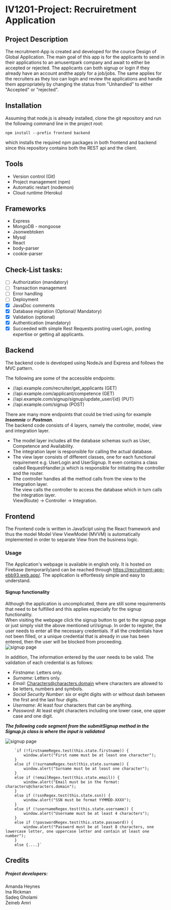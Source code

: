 # IV1201-Project: Recruiretment Application
## Project Description

The recruitment-App is created and developed for the cource Design of Global Application. The main goal of this app is for the applicants to send in their applications to an amusentpark company and await to either be accepted or rejected. The applicants can both signup or login if they already have an account andthe apply for a job/jobs. The same applies for the recruiters as they too can login and review the applications and handle them appropriately by changing the status from "Unhandled" to either "Accepted" or "rejected".


## Installation
Assuming that node.js is already installed, clone the git repository and run the following command line in the project root:

`npm install --prefix frontend backend `

which installs the required npm packages in both frontend and backend since this repository contains both the REST api and the client.

## Tools

* Version control (Git)
* Project management (npm)
* Automatic restart (nodemon)
* Cloud runtime (Heroku)

## Frameworks

* Express
* MongoDB - mongoose
* Jsonwebtoken
* Mysql
* React
* body-parser
* cookie-parser 

## Check-List tasks:

- [ ] Authorization (mandatory)
- [ ] Transaction management
- [ ] Error handling
- [ ] Deployment
- [x] JavaDoc comments
- [x] Database migration (Optional/ Mandatory)
- [x] Validation (optional)
- [x] Authentication (mandatory)
- [x] Succeeded with simple Rest Requests posting userLogin, posting expertise or getting all applicants.

## Backend 
The backend code is developed using NodeJs and Express and follows the MVC pattern.

The following are some of the accessible endpoints:
* //api.example.com/recruiter/get_applicants (GET)
* //api.example.com/applicant/competence (GET)
* //api.example.com/signup/signup/update_user/{id} (PUT)
* //api.example.com/signup (POST)

There are many more endpoints that could be tried using for example ***Insomnia*** or ***Postman***.\
The backend code consists of 4 layers, namely the controller, model, view and integration layer. 
* The model layer includes all the database schemas such as User, Competence and Availability. 
* The integration layer is responsible for calling the actual database. 
* The view layer consists of different classes, one for each functional requirement e.g. UserLogin and UserSignup. It even contains a class called RequestHandler.js which is responsible for initiating the controller and the router. 
* The controller handles all the method calls from the view to the integration layer.\
The view calls the controller to access the database which in turn calls the integration layer.\
View(Route) -> Controller -> Integration. 


## Frontend 
The Frontend code is written in JavaScipt using the React framework and thus the model Model View ViewModel (MVVM) is automatically implemented in order to separate View from the business logic.

### Usage

The Application's webpage is available in english only. It is hosted on Firebase (temporarily)and can be reached through <https://recruitment-app-ebb93.web.app/>. The application is effortlessly simple and easy to understand.

#### Signup functionality

Although the application is uncomplicated, there are still some requirements that need to be fulfilled and this applies especially for the signup functionality.\
When visiting the webpage click the signup button to get to the signup page or just simply visit the above mentioned url/signup. In order to register, the user needs to enter all the necessary credentials. If all the credentials have not been filled, or a unique credential that is already in use has been entered, then the user will be blocked from proceeding.  
![signup page](https://gits-15.sys.kth.se/inaric/IV1201-Project/blob/master/Readmematerial/signup.png)

In addition, The information entered by the user needs to be valid. The validation of each credential is as follows:
* *Firstname*: Letters only.
* *Surname*: Letters only.
* *Email*: Characters@characters.domain where characters are allowed to be letters, numbers and symbols.
* *Social Security Number*: six or eight digits with or without dash between the first and the last four digits.
* *Username*: At least four characters that can be anything.
* *Password*: At least eight characters including one lower case, one upper case and one digit.

***The following code segment from the submitSignup method in the Signup.js class is where the input is validated***
 
![signup page](https://gits-15.sys.kth.se/inaric/IV1201-Project/blob/master/Readmematerial/signupfunc.png/)

        `if (!firstnameRegex.test(this.state.firstname)) {
            window.alert("First name must be at least one character");
        }
        else if (!surnameRegex.test(this.state.surname)) {
            window.alert("Surname must be at least one character");
        }
        else if (!emailRegex.test(this.state.email)) {
            window.alert("Email must be in the format: characters@characters.domain");
        }
        else if (!ssnRegex.test(this.state.ssn)) {
            window.alert("SSN must be format YYMMDD-XXXX");
        }
        else if (!usernameRegex.test(this.state.username)) {
            window.alert("Username must be at least 4 characters");
        }
        else if (!passwordRegex.test(this.state.password)) {
            window.alert("Password must be at least 8 characters, one lowercase letter, one uppercase letter and contain at least one number");
        }
        else {....}`


## Credits
##### Project developers:
 Amanda Heynes\
 Ina Rickman\
 Sadeq Gholami\
 Zeineb Amri

